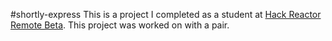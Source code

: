 #shortly-express
This is a project I completed as a student at [Hack Reactor Remote Beta](http://www.hackreactor.com/remote-beta). This project was worked on with a pair.
